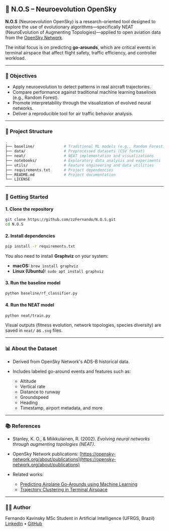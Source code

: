 ## 🧠 N.O.S – Neuroevolution OpenSky

**N.O.S** (Neuroevolution OpenSky) is a research-oriented tool designed to explore the use of evolutionary algorithms—specifically NEAT (NeuroEvolution of Augmenting Topologies)—applied to open aviation data from the [OpenSky Network](https://opensky-network.org).

The initial focus is on predicting **go-arounds**, which are critical events in terminal airspace that affect flight safety, traffic efficiency, and controller workload.

---

### 🎯 Objectives

* Apply neuroevolution to detect patterns in real aircraft trajectories.
* Compare performance against traditional machine learning baselines (e.g., Random Forest).
* Promote interpretability through the visualization of evolved neural networks.
* Deliver a reproducible tool for air traffic behavior analysis.

---

### 📁 Project Structure

```bash
.
├── baseline/             # Traditional ML models (e.g., Random Forest)
├── data/                 # Preprocessed datasets (CSV format)
├── neat/                 # NEAT implementation and visualizations
├── notebooks/            # Exploratory data analysis and experiments
├── utils/                # Feature engineering and data utilities
├── requirements.txt      # Project dependencies
├── README.md             # Project documentation
└── LICENSE
```

---

### 🚀 Getting Started

#### 1. Clone the repository

```bash
git clone https://github.com/zzFernando/N.O.S.git
cd N.O.S
```

#### 2. Install dependencies

```bash
pip install -r requirements.txt
```

You also need to install **Graphviz** on your system:

* **macOS:** `brew install graphviz`
* **Linux (Ubuntu):** `sudo apt install graphviz`

#### 3. Run the baseline model

```bash
python baseline/rf_classifier.py
```

#### 4. Run the NEAT model

```bash
python neat/train.py
```

Visual outputs (fitness evolution, network topologies, species diversity) are saved in `neat/` as `.svg` files.

---

### 📊 About the Dataset

* Derived from OpenSky Network's ADS-B historical data.
* Includes labeled go-around events and features such as:

  * Altitude
  * Vertical rate
  * Distance to runway
  * Groundspeed
  * Heading
  * Timestamp, airport metadata, and more

---

### 📚 References

* Stanley, K. O., & Miikkulainen, R. (2002). *Evolving neural networks through augmenting topologies (NEAT)*.
* OpenSky Network publications: [https://opensky-network.org/about/publications](https://opensky-network.org/about/publications)
* Related works:

  * [Predicting Airplane Go-Arounds using Machine Learning](https://opensky-network.org/files/publications/ga-ml.pdf)
  * [Trajectory Clustering in Terminal Airspace](https://opensky-network.org/files/publications/trajectory-clustering.pdf)

---

### 👨‍💻 Author

Fernando Kavinsky
MSc Student in Artificial Intelligence (UFRGS, Brazil)
[LinkedIn](https://www.linkedin.com/in/zzFernando) • [GitHub](https://github.com/zzFernando)
